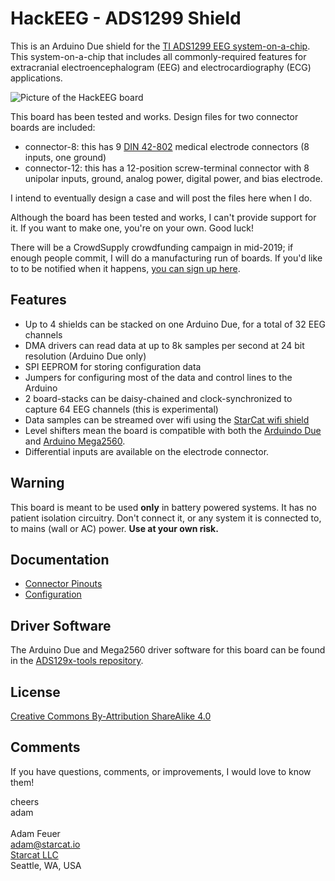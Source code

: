 # HackEEG - ADS1299 Shield

This is an Arduino Due shield for the 
[TI ADS1299 EEG system-on-a-chip](http://www.ti.com/product/ads1299). This 
system-on-a-chip that includes all commonly-required features for extracranial 
electroencephalogram (EEG) and electrocardiography (ECG) applications.

![Picture of the HackEEG board](https://raw.githubusercontent.com/adamfeuer/hackeeg-shield/master/hackeeg-shield.jpg)

This board has been tested and works. Design files for two connector boards
are included:

  * connector-8: this has 9 [DIN 42-802](https://en.wikipedia.org/wiki/EEG_DIN_connector) 
    medical electrode connectors (8 inputs, one ground)
  * connector-12: this has a 12-position screw-terminal connector with 8 unipolar inputs, ground, 
    analog power, digital power, and bias electrode.

I intend to eventually design a case and will post the files here when I do.

Although the board has been tested and works, I can't provide support for it.
If you want to make one, you're on your own. Good luck!

There will be a CrowdSupply crowdfunding campaign in mid-2019; if enough people 
commit, I will do a manufacturing run of boards. If you'd like to to be notified 
when it happens, [you can sign up here](http://starcat.io/hackeeg-shield).

## Features

* Up to 4 shields can be stacked on one Arduino Due, for a total of 32 EEG channels
* DMA drivers can read data at up to 8k samples per second at 24 bit resolution (Arduino Due only)
* SPI EEPROM for storing configuration data
* Jumpers for configuring most of the data and control lines to the Arduino
* 2 board-stacks can be daisy-chained and clock-synchronized to capture 64 EEG channels (this is experimental)
* Data samples can be streamed over wifi using the [StarCat wifi shield](http://starcat.io/wifi-shield)
* Level shifters mean the board is compatible with both the [Arduindo Due](ihttps://store.arduino.cc/usa/due) and 
[Arduino Mega2560](https://store.arduino.cc/usa/mega-2560-r3).
* Differential inputs are available on the electrode connector.

## Warning

This board is meant to be used **only** in battery powered systems. It has no patient isolation circuitry.
Don't connect it, or any system it is connected to, to mains (wall or AC) power. **Use at your own risk.**

## Documentation

* [Connector Pinouts](https://github.com/adamfeuer/hackeeg-shield/blob/master/docs/connectors.md)
* [Configuration](https://github.com/adamfeuer/hackeeg-shield/blob/master/docs/configuration.md)


## Driver Software

The Arduino Due and Mega2560 driver software for this board can be found in the [ADS129x-tools repository](https://github.com/adamfeuer/ADS129x-tools).


## License

[Creative Commons By-Attribution ShareAlike 4.0](https://creativecommons.org/licenses/by-sa/4.0/)


## Comments

If you have questions, comments, or improvements, I would love to know them!

cheers <br>
adam <br>
<br>
Adam Feuer <br>
adam@starcat.io<br>
[Starcat LLC](https://starcat.io)<br>
Seattle, WA, USA <br>


